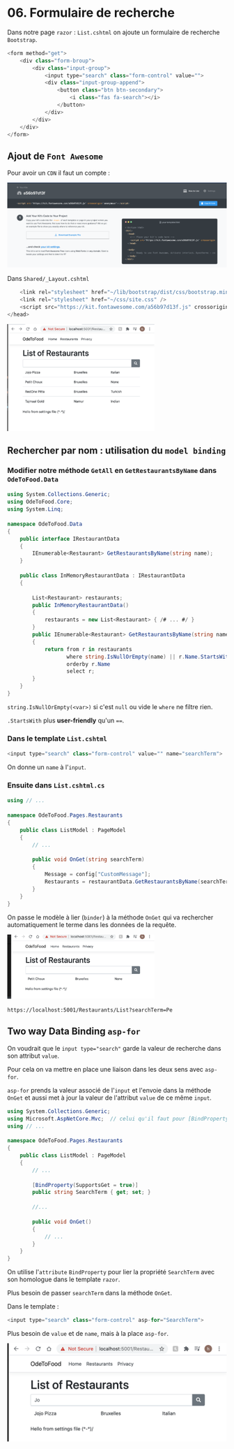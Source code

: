 # 06. Formulaire de recherche

Dans notre page `razor` : `List.cshtml` on ajoute un formulaire de recherche `Bootstrap`.

```csharp
<form method="get">
    <div class="form-broup">
        <div class="input-group">
            <input type="search" class="form-control" value="">
            <div class="input-group-append">
                <button class="btn btn-secondary">
                    <i class="fas fa-search"></i>
                </button>
            </div>
        </div>
    </div>
</form>
```

## Ajout de `Font Awesome`

Pour avoir un `CDN` il faut un compte :



<img src="assets/Screenshot 2020-10-29 at 11.38.43.png" alt="Screenshot 2020-10-29 at 11.38.43" style="zoom:50%;" />

Dans `Shared/_Layout.cshtml`

```csharp
    <link rel="stylesheet" href="~/lib/bootstrap/dist/css/bootstrap.min.css" />
    <link rel="stylesheet" href="~/css/site.css" />
    <script src="https://kit.fontawesome.com/a56b97d13f.js" crossorigin="anonymous"></script>
</head>
```



<img src="assets/Screenshot 2020-10-29 at 11.40.46.png" alt="Screenshot 2020-10-29 at 11.40.46" style="zoom: 33%;" />

## Rechercher par nom : utilisation du `model binding`

### Modifier notre méthode `GetAll` en `GetRestaurantsByName` dans `OdeToFood.Data`

```csharp
using System.Collections.Generic;
using OdeToFood.Core;
using System.Linq;

namespace OdeToFood.Data
{
    public interface IRestaurantData
    {
        IEnumerable<Restaurant> GetRestaurantsByName(string name);
    }

    public class InMemoryRestaurantData : IRestaurantData
    {

        List<Restaurant> restaurants;
        public InMemoryRestaurantData()
        {
            restaurants = new List<Restaurant> { /# ... #/ }
        }
        public IEnumerable<Restaurant> GetRestaurantsByName(string name)
        {
            return from r in restaurants
                   where string.IsNullOrEmpty(name) || r.Name.StartsWith(name)
                   orderby r.Name
                   select r;
        }
    }
}
```

`string.IsNullOrEmpty(<var>)` si c'est `null` ou vide le `where` ne filtre rien.

`.StartsWith` plus **user-friendly** qu'un `==`.

### Dans le template `List.cshtml`

```csharp
<input type="search" class="form-control" value="" name="searchTerm">
```

On donne un `name` à l'`input`.

### Ensuite dans `List.cshtml.cs`

```csharp
using // ...

namespace OdeToFood.Pages.Restaurants
{
    public class ListModel : PageModel
    {
        // ...

        public void OnGet(string searchTerm)
        {
            Message = config["CustomMessage"];
            Restaurants = restaurantData.GetRestaurantsByName(searchTerm);
        }
    }
}
```

On passe le modèle à lier (`binder`) à la méthode `OnGet` qui va rechercher automatiquement le terme dans les données de la requête.

<img src="assets/Screenshot 2020-10-29 at 12.05.17.png" alt="Screenshot 2020-10-29 at 12.05.17" style="zoom:33%;" />

```
https://localhost:5001/Restaurants/List?searchTerm=Pe
```



## Two way Data Binding `asp-for`

On voudrait que le `input type="search"`  garde la valeur de recherche dans son attribut `value`.

Pour cela on va mettre en place une liaison dans les deux sens avec `asp-for`.

`asp-for` prends la valeur associé de l'`input` et l'envoie dans la méthode `OnGet` et aussi met à jour la valeur de l'attribut `value` de ce même `input`.

```csharp
using System.Collections.Generic;
using Microsoft.AspNetCore.Mvc;  // celui qu'il faut pour [BindProperty(options)]
using // ...

namespace OdeToFood.Pages.Restaurants
{
    public class ListModel : PageModel
    {
        // ...

        [BindProperty(SupportsGet = true)]
        public string SearchTerm { get; set; }

		//...

        public void OnGet()
        {
            // ...
        }
    }
}
```

On utilise l'`attribute` `BindProperty` pour lier la propriété `SearchTerm` avec son homologue dans le template `razor`.

Plus besoin de passer `searchTerm` dans la méthode `OnGet`.

Dans le template :

```csharp
<input type="search" class="form-control" asp-for="SearchTerm">
```

Plus besoin de `value` et de `name`, mais à la place `asp-for`.

<img src="assets/Screenshot 2020-10-29 at 15.00.47.png" alt="Screenshot 2020-10-29 at 15.00.47" style="zoom:50%;" />

